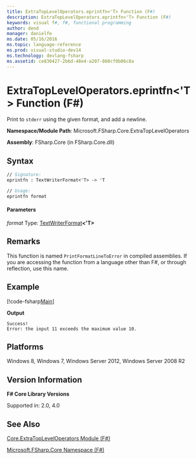 ```yaml
---
title: ExtraTopLevelOperators.eprintfn<'T> Function (F#)
description: ExtraTopLevelOperators.eprintfn<'T> Function (F#)
keywords: visual f#, f#, functional programming
author: dend
manager: danielfe
ms.date: 05/16/2016
ms.topic: language-reference
ms.prod: visual-studio-dev14
ms.technology: devlang-fsharp
ms.assetid: ce830427-2b6d-48e4-a207-860cf0b06c8a 
---
```


# ExtraTopLevelOperators.eprintfn<'T> Function (F#)

Print to `stderr` using the given format, and add a newline.

**Namespace/Module Path**: Microsoft.FSharp.Core.ExtraTopLevelOperators

**Assembly**: FSharp.Core (in FSharp.Core.dll)


## Syntax

```fsharp
// Signature:
eprintfn : TextWriterFormat<'T> -> 'T

// Usage:
eprintfn format
```

#### Parameters
*format*
Type: [TextWriterFormat](https://msdn.microsoft.com/library/2080c4a5-7bdd-4a01-8e01-10b498af92de)**&lt;'T&gt;**

## Remarks
This function is named `PrintFormatLineToError` in compiled assemblies. If you are accessing the function from a language other than F#, or through reflection, use this name.

## Example

[!code-fsharp[Main](snippets/fscorelib2/snippet3.fs)]

**Output**

```
Success!
Error: the input 11 exceeds the maximum value 10.
```

## Platforms
Windows 8, Windows 7, Windows Server 2012, Windows Server 2008 R2


## Version Information
**F# Core Library Versions**

Supported in: 2.0, 4.0

## See Also
[Core.ExtraTopLevelOperators Module &#40;F&#35;&#41;](Core.ExtraTopLevelOperators-Module-%5BFSharp%5D.md)

[Microsoft.FSharp.Core Namespace &#40;F&#35;&#41;](Microsoft.FSharp.Core-Namespace-%5BFSharp%5D.md)